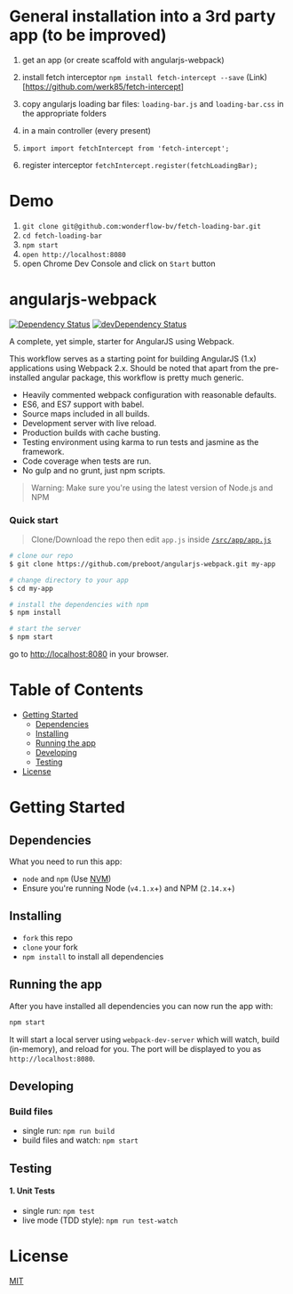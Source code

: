 # General installation into a 3rd party app (to be improved)

1. get an app (or create scaffold with angularjs-webpack)
2. install fetch interceptor `npm install fetch-intercept --save` (Link)[https://github.com/werk85/fetch-intercept]
3. copy angularjs loading bar files: `loading-bar.js` and `loading-bar.css` in the appropriate folders
4. in a main controller (every present)

  1. `import import fetchIntercept from 'fetch-intercept';`
  2. register interceptor `fetchIntercept.register(fetchLoadingBar);`

# Demo

1. `git clone git@github.com:wonderflow-bv/fetch-loading-bar.git`
2. `cd fetch-loading-bar`
3. `npm start`
4. `open http://localhost:8080`
5. open Chrome Dev Console and click on `Start` button




# angularjs-webpack

[![Dependency Status](https://david-dm.org/preboot/angularjs-webpack/status.svg)](https://david-dm.org/preboot/angular-webpack#info=dependencies) [![devDependency Status](https://david-dm.org/preboot/angularjs-webpack/dev-status.svg)](https://david-dm.org/preboot/angularjs-webpack#info=devDependencies)

A complete, yet simple, starter for AngularJS using Webpack.

This workflow serves as a starting point for building AngularJS (1.x) applications using Webpack 2.x. Should be noted that apart from the pre-installed angular package, this workflow is pretty much generic.

* Heavily commented webpack configuration with reasonable defaults.
* ES6, and ES7 support with babel.
* Source maps included in all builds.
* Development server with live reload.
* Production builds with cache busting.
* Testing environment using karma to run tests and jasmine as the framework.
* Code coverage when tests are run.
* No gulp and no grunt, just npm scripts.

>Warning: Make sure you're using the latest version of Node.js and NPM

### Quick start

> Clone/Download the repo then edit `app.js` inside [`/src/app/app.js`](/src/app/app.js)

```bash
# clone our repo
$ git clone https://github.com/preboot/angularjs-webpack.git my-app

# change directory to your app
$ cd my-app

# install the dependencies with npm
$ npm install

# start the server
$ npm start
```

go to [http://localhost:8080](http://localhost:8080) in your browser.

# Table of Contents

* [Getting Started](#getting-started)
    * [Dependencies](#dependencies)
    * [Installing](#installing)
    * [Running the app](#running-the-app)
    * [Developing](#developing)
    * [Testing](#testing)
* [License](#license)

# Getting Started

## Dependencies

What you need to run this app:
* `node` and `npm` (Use [NVM](https://github.com/creationix/nvm))
* Ensure you're running Node (`v4.1.x`+) and NPM (`2.14.x`+)

## Installing

* `fork` this repo
* `clone` your fork
* `npm install` to install all dependencies

## Running the app

After you have installed all dependencies you can now run the app with:
```bash
npm start
```

It will start a local server using `webpack-dev-server` which will watch, build (in-memory), and reload for you. The port will be displayed to you as `http://localhost:8080`.

## Developing

### Build files

* single run: `npm run build`
* build files and watch: `npm start`

## Testing

#### 1. Unit Tests

* single run: `npm test`
* live mode (TDD style): `npm run test-watch`

# License

[MIT](/LICENSE)
